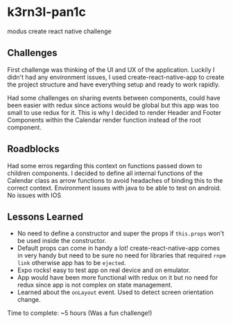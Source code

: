 # k3rn3l-pan1c
modus create react native challenge

## Challenges
First challenge was thinking of the UI and UX of the application. Luckily I didn't had any environment issues, I used create-react-native-app to create the project structure and have everything setup and ready to work rapidly.

Had some challenges on sharing events between components, could have been easier with redux since actions would be global but this app was too small to use redux for it. This is why I decided to render Header and Footer Components within the Calendar render function instead of the root component.

## Roadblocks
Had some erros regarding this context on functions passed down to children components. I decided to define all internal functions of the Calendar class as arrow functions to avoid headaches of binding this to the correct context. Environment issues with java to be able to test on android. No issues with IOS

## Lessons Learned
- No need to define a constructor and super the props if `this.props` won't be used inside the constructor.
- Default props can come in handy a lot!
create-react-native-app comes in very handy but need to be sure no need for libraries that required `rnpm link` otherwise app has to be `ejected`.
- Expo rocks! easy to test app on real device and on emulator.
- App would have been more functional with redux on it but no need for redux since app is not complex on state management.
- Learned about the `onLayout` event. Used to detect screen orientation change.

Time to complete: ~5 hours (Was a fun challenge!)

